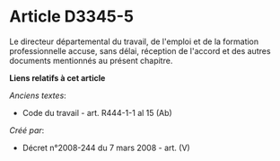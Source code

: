 # Article D3345-5

Le directeur départemental du travail, de l'emploi et de la formation professionnelle accuse, sans délai, réception de
l'accord et des autres documents mentionnés au présent chapitre.

**Liens relatifs à cet article**

_Anciens textes_:

  - Code du travail - art. R444-1-1 al 15 (Ab)

_Créé par_:

  - Décret n°2008-244 du 7 mars 2008 - art. (V)
